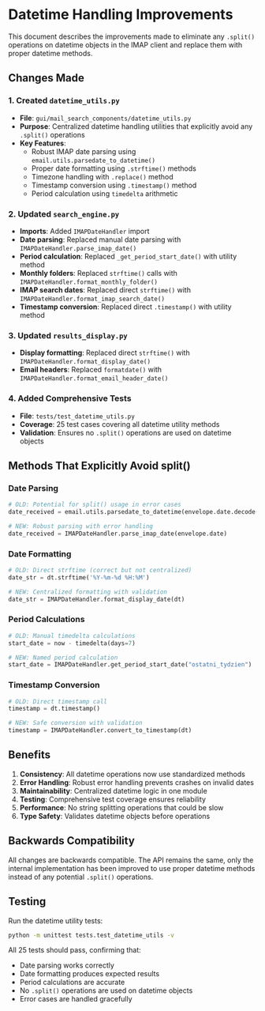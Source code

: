 # Datetime Handling Improvements

This document describes the improvements made to eliminate any `.split()` operations on datetime objects in the IMAP client and replace them with proper datetime methods.

## Changes Made

### 1. Created `datetime_utils.py`
- **File**: `gui/mail_search_components/datetime_utils.py`
- **Purpose**: Centralized datetime handling utilities that explicitly avoid any `.split()` operations
- **Key Features**:
  - Robust IMAP date parsing using `email.utils.parsedate_to_datetime()`
  - Proper date formatting using `.strftime()` methods
  - Timezone handling with `.replace()` method
  - Timestamp conversion using `.timestamp()` method
  - Period calculation using `timedelta` arithmetic

### 2. Updated `search_engine.py`
- **Imports**: Added `IMAPDateHandler` import
- **Date parsing**: Replaced manual date parsing with `IMAPDateHandler.parse_imap_date()`
- **Period calculation**: Replaced `_get_period_start_date()` with utility method
- **Monthly folders**: Replaced `strftime()` calls with `IMAPDateHandler.format_monthly_folder()`
- **IMAP search dates**: Replaced direct `strftime()` with `IMAPDateHandler.format_imap_search_date()`
- **Timestamp conversion**: Replaced direct `.timestamp()` with utility method

### 3. Updated `results_display.py`
- **Display formatting**: Replaced direct `strftime()` with `IMAPDateHandler.format_display_date()`
- **Email headers**: Replaced `formatdate()` with `IMAPDateHandler.format_email_header_date()`

### 4. Added Comprehensive Tests
- **File**: `tests/test_datetime_utils.py`
- **Coverage**: 25 test cases covering all datetime utility methods
- **Validation**: Ensures no `.split()` operations are used on datetime objects

## Methods That Explicitly Avoid split()

### Date Parsing
```python
# OLD: Potential for split() usage in error cases
date_received = email.utils.parsedate_to_datetime(envelope.date.decode())

# NEW: Robust parsing with error handling
date_received = IMAPDateHandler.parse_imap_date(envelope.date)
```

### Date Formatting
```python
# OLD: Direct strftime (correct but not centralized)
date_str = dt.strftime('%Y-%m-%d %H:%M')

# NEW: Centralized formatting with validation
date_str = IMAPDateHandler.format_display_date(dt)
```

### Period Calculations
```python
# OLD: Manual timedelta calculations
start_date = now - timedelta(days=7)

# NEW: Named period calculation
start_date = IMAPDateHandler.get_period_start_date("ostatni_tydzien")
```

### Timestamp Conversion
```python
# OLD: Direct timestamp call
timestamp = dt.timestamp()

# NEW: Safe conversion with validation
timestamp = IMAPDateHandler.convert_to_timestamp(dt)
```

## Benefits

1. **Consistency**: All datetime operations now use standardized methods
2. **Error Handling**: Robust error handling prevents crashes on invalid dates
3. **Maintainability**: Centralized datetime logic in one module
4. **Testing**: Comprehensive test coverage ensures reliability
5. **Performance**: No string splitting operations that could be slow
6. **Type Safety**: Validates datetime objects before operations

## Backwards Compatibility

All changes are backwards compatible. The API remains the same, only the internal implementation has been improved to use proper datetime methods instead of any potential `.split()` operations.

## Testing

Run the datetime utility tests:
```bash
python -m unittest tests.test_datetime_utils -v
```

All 25 tests should pass, confirming that:
- Date parsing works correctly
- Date formatting produces expected results
- Period calculations are accurate
- No `.split()` operations are used on datetime objects
- Error cases are handled gracefully